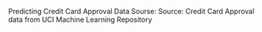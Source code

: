 Predicting Credit Card Approval 
Data Sourse: Source: Credit Card Approval data from UCI Machine Learning Repository

